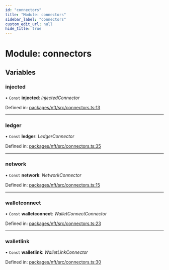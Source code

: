 ```yaml
---
id: "connectors"
title: "Module: connectors"
sidebar_label: "connectors"
custom_edit_url: null
hide_title: true
---
```


# Module: connectors

## Variables

### injected

• `Const` **injected**: *InjectedConnector*

Defined in: [packages/nft/src/connectors.ts:13](https://github.com/xr3ngine/xr3ngine/blob/a16a45d7e/packages/nft/src/connectors.ts#L13)

___

### ledger

• `Const` **ledger**: *LedgerConnector*

Defined in: [packages/nft/src/connectors.ts:35](https://github.com/xr3ngine/xr3ngine/blob/a16a45d7e/packages/nft/src/connectors.ts#L35)

___

### network

• `Const` **network**: *NetworkConnector*

Defined in: [packages/nft/src/connectors.ts:15](https://github.com/xr3ngine/xr3ngine/blob/a16a45d7e/packages/nft/src/connectors.ts#L15)

___

### walletconnect

• `Const` **walletconnect**: *WalletConnectConnector*

Defined in: [packages/nft/src/connectors.ts:23](https://github.com/xr3ngine/xr3ngine/blob/a16a45d7e/packages/nft/src/connectors.ts#L23)

___

### walletlink

• `Const` **walletlink**: *WalletLinkConnector*

Defined in: [packages/nft/src/connectors.ts:30](https://github.com/xr3ngine/xr3ngine/blob/a16a45d7e/packages/nft/src/connectors.ts#L30)
